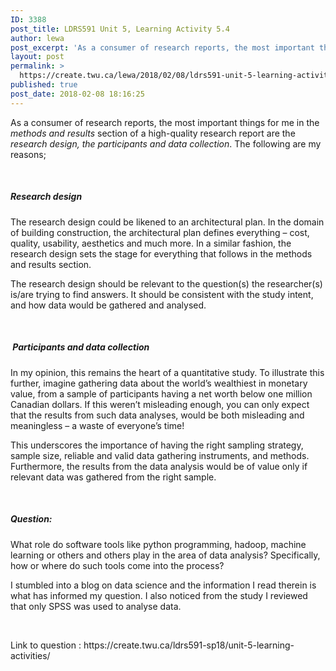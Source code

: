 ```yaml
---
ID: 3388
post_title: LDRS591 Unit 5, Learning Activity 5.4
author: lewa
post_excerpt: 'As a consumer of research reports, the most important things for me in the methods and results section of a high-quality research report are the research design, the participants and data collection. The following are my reasons; &nbsp; Research design The research design could be likened to an architectural plan. In the domain of building [&hellip;]'
layout: post
permalink: >
  https://create.twu.ca/lewa/2018/02/08/ldrs591-unit-5-learning-activity-5-4/
published: true
post_date: 2018-02-08 18:16:25
---
```

<p>As a consumer of research reports, the most important things for me in the <em>methods and results</em> section of a high-quality research report are the <em>research design, the participants and data collection</em>. The following are my reasons;</p>
<p>&nbsp;</p>
<h5><strong>Research design</strong></h5>
<p>The research design could be likened to an architectural plan. In the domain of building construction, the architectural plan defines everything – cost, quality, usability, aesthetics and much more. In a similar fashion, the research design sets the stage for everything that follows in the methods and results section.</p>
<p>The research design should be relevant to the question(s) the researcher(s) is/are trying to find answers. It should be consistent with the study intent, and how data would be gathered and analysed.</p>
<p>&nbsp;</p>
<h5><strong> </strong><strong>Participants and data collection</strong></h5>
<p>In my opinion, this remains the heart of a quantitative study. To illustrate this further, imagine gathering data about the world’s wealthiest in monetary value, from a sample of participants having a net worth below one million Canadian dollars. If this weren’t misleading enough, you can only expect that the results from such data analyses, would be both misleading and meaningless – a waste of everyone’s time!</p>
<p>This underscores the importance of having the right sampling strategy, sample size, reliable and valid data gathering instruments, and methods. Furthermore, the results from the data analysis would be of value only if relevant data was gathered from the right sample.</p>
<p>&nbsp;</p>
<h5><strong>Question:</strong></h5>
<p>What role do software tools like python programming, hadoop, machine learning or others and others play in the area of data analysis? Specifically, how or where do such tools come into the process?</p>
<p>I stumbled into a blog on data science and the information I read therein is what has informed my question. I also noticed from the study I reviewed that only SPSS was used to analyse data.</p>
<p>&nbsp;</p>
<p>Link to question : https://create.twu.ca/ldrs591-sp18/unit-5-learning-activities/</p>